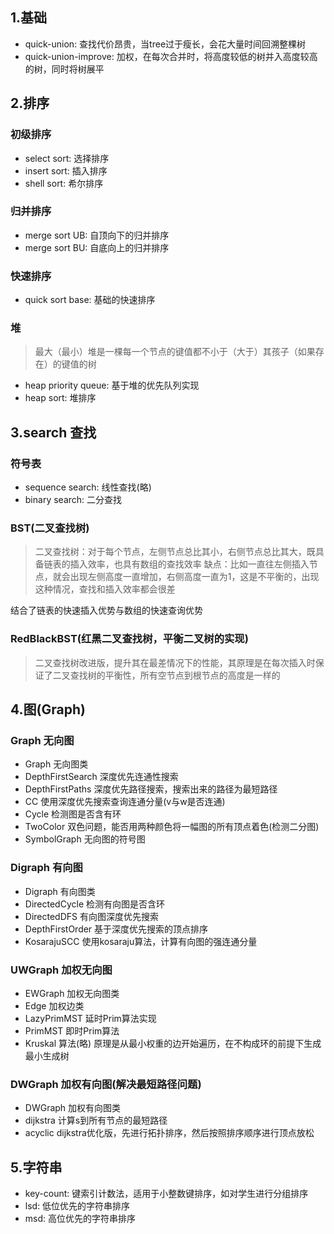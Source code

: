 ## 1.基础
* quick-union: 查找代价昂贵，当tree过于瘦长，会花大量时间回溯整棵树
* quick-union-improve: 加权，在每次合并时，将高度较低的树并入高度较高的树，同时将树展平

## 2.排序

### 初级排序
* select sort: 选择排序
* insert sort: 插入排序
* shell sort: 希尔排序

### 归并排序
* merge sort UB: 自顶向下的归并排序
* merge sort BU: 自底向上的归并排序

### 快速排序
* quick sort base: 基础的快速排序

### 堆
> 最大（最小）堆是一棵每一个节点的键值都不小于（大于）其孩子（如果存在）的键值的树

* heap priority queue: 基于堆的优先队列实现
* heap sort: 堆排序

## 3.search 查找

### 符号表
* sequence search: 线性查找(略)
* binary search: 二分查找

### BST(二叉查找树)
> 二叉查找树：对于每个节点，左侧节点总比其小，右侧节点总比其大，既具备链表的插入效率，也具有数组的查找效率
> 缺点：比如一直往左侧插入节点，就会出现左侧高度一直增加，右侧高度一直为1，这是不平衡的，出现这种情况，查找和插入效率都会很差

结合了链表的快速插入优势与数组的快速查询优势

### RedBlackBST(红黑二叉查找树，平衡二叉树的实现)
> 二叉查找树改进版，提升其在最差情况下的性能，其原理是在每次插入时保证了二叉查找树的平衡性，所有空节点到根节点的高度是一样的

## 4.图(Graph)

### Graph 无向图
* Graph 无向图类
* DepthFirstSearch 深度优先连通性搜索
* DepthFirstPaths 深度优先路径搜索，搜索出来的路径为最短路径
* CC 使用深度优先搜索查询连通分量(v与w是否连通)
* Cycle 检测图是否含有环
* TwoColor 双色问题，能否用两种颜色将一幅图的所有顶点着色(检测二分图)
* SymbolGraph 无向图的符号图

### Digraph 有向图
* Digraph 有向图类
* DirectedCycle 检测有向图是否含环
* DirectedDFS 有向图深度优先搜索
* DepthFirstOrder 基于深度优先搜索的顶点排序
* KosarajuSCC 使用kosaraju算法，计算有向图的强连通分量

### UWGraph 加权无向图

* EWGraph 加权无向图类
* Edge 加权边类
* LazyPrimMST 延时Prim算法实现
* PrimMST 即时Prim算法
* Kruskal 算法(略) 原理是从最小权重的边开始遍历，在不构成环的前提下生成最小生成树

### DWGraph 加权有向图(解决最短路径问题)
* DWGraph 加权有向图类
* dijkstra 计算s到所有节点的最短路径
* acyclic dijkstra优化版，先进行拓扑排序，然后按照排序顺序进行顶点放松

## 5.字符串
* key-count: 键索引计数法，适用于小整数键排序，如对学生进行分组排序
* lsd: 低位优先的字符串排序
* msd: 高位优先的字符串排序